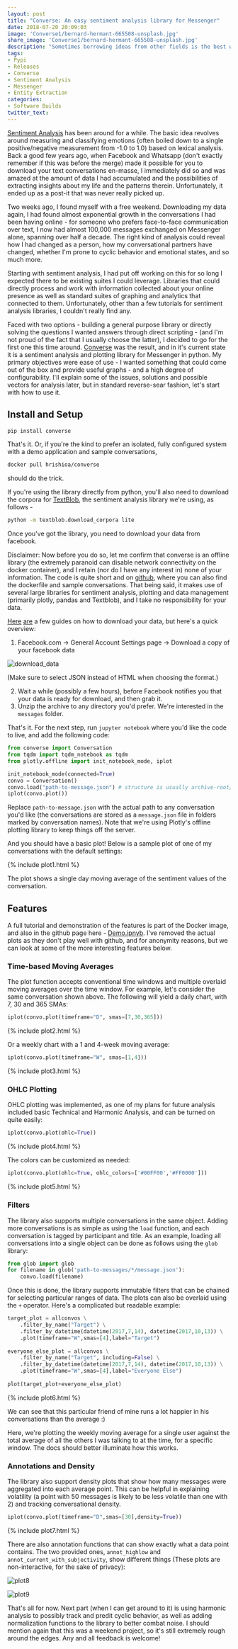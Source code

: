 ```yaml
---
layout: post
title: "Converse: An easy sentiment analysis library for Messenger"
date: 2018-07-20 20:09:03
image: 'Converse1/bernard-hermant-665508-unsplash.jpg'
share_image: 'Converse1/bernard-hermant-665508-unsplash.jpg'
description: "Sometimes borrowing ideas from other fields is the best way to build"
tags:
- Pypi
- Releases
- Converse
- Sentiment Analysis
- Messenger
- Entity Extraction
categories:
- Software Builds
twitter_text:
---
```


[Sentiment Analysis](https://en.wikipedia.org/wiki/Sentiment_analysis) has been around for a while. The basic idea revolves around measuring and classifying emotions (often boiled down to a single positive/negative measurement from -1.0 to 1.0) based on lexical analysis. Back a good few years ago, when Facebook and Whatsapp (don't exactly remember if this was before the merge) made it possible for you to download your text conversations en-masse, I immediately did so and was amazed at the amount of data I had accumulated and the possibilities of extracting insights about my life and the patterns therein. Unfortunately, it ended up as a post-it that was never really picked up.

Two weeks ago, I found myself with a free weekend. Downloading my data again, I had found almost exponential growth in the conversations I had been having online - for someone who prefers face-to-face communication over text, I now had almost 100,000 messages exchanged on Messenger alone, spanning over half a decade. The right kind of analysis could reveal how I had changed as a person, how my conversational partners have changed, whether I'm prone to cyclic behavior and emotional states, and so much more.

Starting with sentiment analysis, I had put off working on this for so long I expected there to be existing suites I could leverage. Libraries that could directly process and work with information collected about your online presence as well as standard suites of graphing and analytics that connected to them. Unfortunately, other than a few tutorials for sentiment analysis libraries, I couldn't really find any. 

Faced with two options - building a general purpose library or directly solving the questions I wanted answers through direct scripting - (and I'm not proud of the fact that I usually choose the latter), I decided to go for the first one this time around. [Converse](https://github.com/hrishioa/converse) was the result, and in it's current state it is a sentiment analysis and plotting library for Messenger in python. My primary objectives were ease of use - I wanted something that could come out of the box and provide useful graphs - and a high degree of configurability. I'll explain some of the issues, solutions and possible vectors for analysis later, but in standard reverse-sear fashion, let's start with how to use it.

## Install and Setup

```sh
pip install converse
```

That's it. Or, if you're the kind to prefer an isolated, fully configured system with a demo application and sample conversations,

```sh
docker pull hrishioa/converse
```

should do the trick.

If you're using the library directly from python, you'll also need to download the corpora for [TextBlob](https://textblob.readthedocs.io/en/dev/), the sentiment analysis library we're using, as follows -

```sh
python -m textblob.download_corpora lite
```

Once you've got the library, you need to download your data from facebook. 

Disclaimer: Now before you do so, let me confirm that converse is an offline library (the extremely paranoid can disable network connectivity on the docker container), and I retain (nor do I have any interest in) none of your information. The code is quite short and on [github](https://github.com/hrishioa/converse), where you can also find the dockerfile and sample conversations. That being said, it makes use of several large libraries for sentiment analysis, plotting and data management (primarily plotly, pandas and Textblob), and I take no responsibility for your data.

[Here](https://www.imore.com/how-download-copy-your-facebook-data) [are](https://sea.pcmag.com/software/20441/feature/how-to-download-your-facebook-data-and-6-surprising-things-i) a few guides on how to download your data, but here's a quick overview:

1. Facebook.com -> General Account Settings page -> Download a copy of your facebook data

![download_data]({{site.url}}/assets/img/Converse1/fb1.jpg)

(Make sure to select JSON instead of HTML when choosing the format.)

2. Wait a while (possibly a few hours), before Facebook notifies you that your data is ready for download, and then grab it.
3. Unzip the archive to any directory you'd prefer. We're interested in the `messages` folder.

That's it. For the next step, run `jupyter notebook` where you'd like the code to live, and add the following code:

```python
from converse import Conversation
from tqdm import tqdm_notebook as tqdm
from plotly.offline import init_notebook_mode, iplot

init_notebook_mode(connected=True)
convo = Conversation()
convo.load("path-to-message.json") # structure is usually archive-root/convo-name/message.json
iplot(convo.plot())
``` 

Replace `path-to-message.json` with the actual path to any conversation you'd like (the conversations are stored as a `message.json` file in folders marked by conversation names). Note that we're using Plotly's offline plotting library to keep things off the server.

And you should have a basic plot! Below is a sample plot of one of my conversations with the default settings:

{% include plot1.html %}

The plot shows a single day moving average of the sentiment values of the conversation.

## Features

A full tutorial and demonstration of the features is part of the Docker image, and also in the github page here - [Demo.ipnyb](https://github.com/hrishioa/converse/blob/master/docker/messages/Demo.ipynb). I've removed the actual plots as they don't play well with github, and for anonymity reasons, but we can look at some of the more interesting features below.

### Time-based Moving Averages

The plot function accepts conventional time windows and multiple overlaid moving averages over the time window. For example, let's consider the same conversation shown above. The following will yield a daily chart, with 7, 30 and 365 SMAs:

```python
iplot(convo.plot(timeframe="D", smas=[7,30,365]))
```

{% include plot2.html %}

Or a weekly chart with a 1 and 4-week moving average:

```python
iplot(convo.plot(timeframe="W", smas=[1,4]))
```

{% include plot3.html %}

### OHLC Plotting

OHLC plotting was implemented, as one of my plans for future analysis included basic Technical and Harmonic Analysis, and can be turned on quite easily:

```python
iplot(convo.plot(ohlc=True))
```

{% include plot4.html %}

The colors can be customized as needed:

```python
iplot(convo.plot(ohlc=True, ohlc_colors=['#00FF00','#FF0000']))
```

{% include plot5.html %}


### Filters

The library also supports multiple conversations in the same object. Adding more conversations is as simple as using the `load` function, and each conversation is tagged by participant and title. As an example, loading all conversations into a single object can be done as follows using the `glob` library:

```python
from glob import glob
for filename in glob('path-to-messages/*/message.json'):
	convo.load(filename)
```

Once this is done, the library supports immutable filters that can be chained for selecting particular ranges of data. The plots can also be overlaid using the `+` operator. Here's a complicated but readable example:

```python
target_plot = allconvos \
    .filter_by_name("Target") \
    .filter_by_datetime(datetime(2017,7,14), datetime(2017,10,13)) \
    .plot(timeframe="W",smas=[4],label="Target")
    
everyone_else_plot = allconvos \
    .filter_by_name("Target", including=False) \
    .filter_by_datetime(datetime(2017,7,14), datetime(2017,10,13)) \
    .plot(timeframe="W",smas=[4],label="Everyone Else")
    
plot(target_plot+everyone_else_plot)
```

{% include plot6.html %}

We can see that this particular friend of mine runs a lot happier in his conversations than the average :)

Here, we're plotting the weekly moving average for a single user against the total average of all the others I was talking to at the time, for a specific window. The docs should better illuminate how this works.

### Annotations and Density

The library also support density plots that show how many messages were aggregated into each average point. This can be helpful in explaining volatility (a point with 50 messages is likely to be less volatile than one with 2) and tracking conversational density. 

```python
iplot(convo.plot(timeframe="D",smas=[30],density=True))
```

{% include plot7.html %}

There are also annotation functions that can show exactly what a data point contains. The two provided ones, `annot_highlow` and `annot_current_with_subjectivity`, show different things (These plots are non-interactive, for the sake of privacy):

![plot8]({{site.url}}/assets/img/Converse1/plot8.png)

![plot9]({{site.url}}/assets/img/Converse1/plot9.png)

That's all for now. Next part (when I can get around to it) is using harmonic analysis to possibly track and predit cyclic behavior, as well as adding normalization functions to the library to better combat noise. I should mention again that this was a weekend project, so it's still extremely rough around the edges. Any and all feedback is welcome!